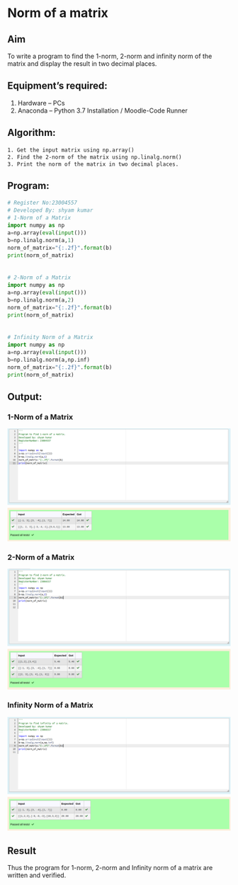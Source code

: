 # Norm of a matrix
## Aim
To write a program to find the 1-norm, 2-norm and infinity norm of the matrix and display the result in two decimal places.
## Equipment’s required:
1.	Hardware – PCs
2.	Anaconda – Python 3.7 Installation / Moodle-Code Runner
## Algorithm:
	1. Get the input matrix using np.array()   
    2. Find the 2-norm of the matrix using np.linalg.norm()
	3. Print the norm of the matrix in two decimal places.
## Program:
```Python
# Register No:23004557
# Developed By: shyam kumar
# 1-Norm of a Matrix
import numpy as np
a=np.array(eval(input()))
b=np.linalg.norm(a,1)
norm_of_matrix="{:.2f}".format(b)
print(norm_of_matrix)


# 2-Norm of a Matrix
import numpy as np
a=np.array(eval(input()))
b=np.linalg.norm(a,2)
norm_of_matrix="{:.2f}".format(b)
print(norm_of_matrix)


# Infinity Norm of a Matrix
import numpy as np
a=np.array(eval(input()))
b=np.linalg.norm(a,np.inf)
norm_of_matrix="{:.2f}".format(b)
print(norm_of_matrix)

```
## Output:
### 1-Norm of a Matrix
![OUTPUT](expi.png)




### 2-Norm of a Matrix
![OUTPUT](expii.png)




### Infinity Norm of a Matrix
![OUTPUT](expiii.png)

## Result
Thus the program for 1-norm, 2-norm and Infinity norm of a matrix are written and verified.
